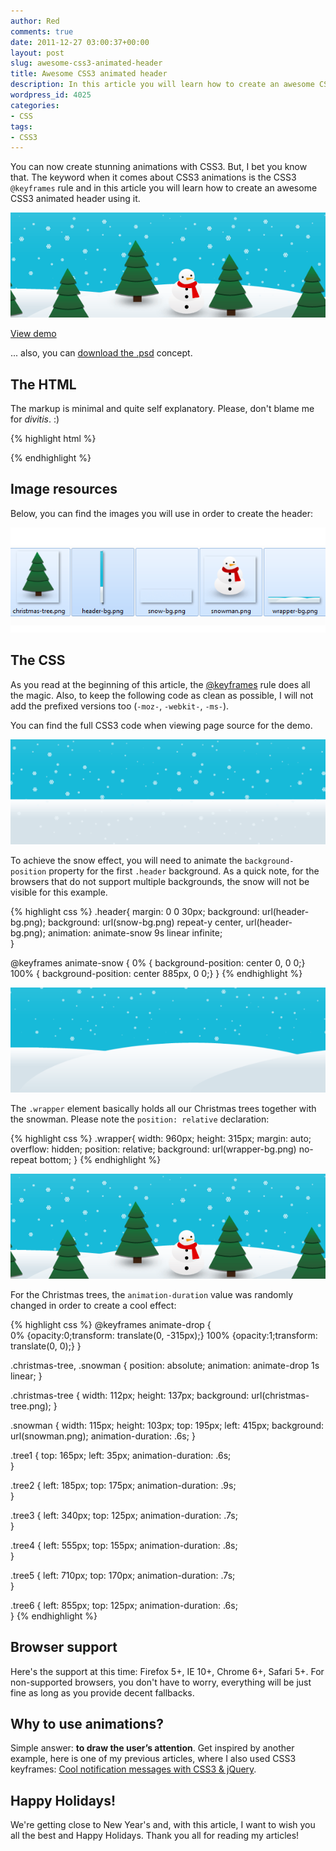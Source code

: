 ```yaml
---
author: Red
comments: true
date: 2011-12-27 03:00:37+00:00
layout: post
slug: awesome-css3-animated-header
title: Awesome CSS3 animated header
description: In this article you will learn how to create an awesome CSS3 animated header using CSS3 keyframes.
wordpress_id: 4025
categories:
- CSS
tags:
- CSS3
---
```


You can now create stunning animations with CSS3. But, I bet you know that. The keyword when it comes about CSS3 animations is the CSS3 `@keyframes` rule and in this article you will learn how to create an awesome CSS3 animated header using it.

![CSS3 animated header](/dist/uploads/2011/12/awesome-css3-animated-header.gif)

<!-- more -->

[View demo](/dist/uploads/2011/12/css3-animated-header-demo.html)
  
... also, you can [download the .psd](/dist/uploads/2011/12/css3-animated-header.zip) concept.

## The HTML

The markup is minimal and quite self explanatory. Please, don't blame me for _divitis_. :)

{% highlight html %}
<div class="header">
    <div class="wrapper">
        <div class="christmas-tree tree1"></div>
        <div class="christmas-tree tree2"></div>
        <div class="christmas-tree tree3"></div>
        <div class="snowman"></div> 
        <div class="christmas-tree tree4"></div>
        <div class="christmas-tree tree5"></div>
        <div class="christmas-tree tree6"></div>
    </div>
</div>
{% endhighlight %}

## Image resources

Below, you can find the images you will use in order to create the header:

![Header images](/dist/uploads/2011/12/css3-header-images.png)

## The CSS

As you read at the beginning of this article, the [@keyframes](http://www.w3.org/TR/css3-animations/) rule does all the magic. Also, to keep the following code as clean as possible, I will not add the prefixed versions too (`-moz-`, `-webkit-`, `-ms-`).

You can find the full CSS3 code when viewing page source for the demo.

![Header background](/dist/uploads/2011/12/css3-header-background.png)

To achieve the snow effect, you will need to animate the `background-position` property for the first `.header` background. As a quick note, for the browsers that do not support multiple backgrounds, the snow will not be visible for this example.

{% highlight css %}
.header{
    margin: 0 0 30px;
    background: url(header-bg.png);
    background: url(snow-bg.png) repeat-y center, url(header-bg.png);
    animation: animate-snow 9s linear infinite;        
}

@keyframes animate-snow
{
    0% { background-position: center 0, 0 0;}
    100% { background-position: center 885px, 0 0;}
}
{% endhighlight %}

![Header wrapper](/dist/uploads/2011/12/css3-header-wrapper.png)

The `.wrapper` element basically holds all our Christmas trees together with the snowman. Please note the `position: relative` declaration:
    
{% highlight css %}
.wrapper{
    width: 960px;
    height: 315px;
    margin: auto;
    overflow: hidden;
    position: relative;
    background: url(wrapper-bg.png) no-repeat bottom;
}
{% endhighlight %}

![Animated header example](/dist/uploads/2011/12/awesome-css3-animated-header.gif)

For the Christmas trees, the `animation-duration` value was randomly changed in order to create a cool effect: 

{% highlight css %}
@keyframes animate-drop {   
    0% {opacity:0;transform: translate(0, -315px);}
    100% {opacity:1;transform: translate(0, 0);}
}   

.christmas-tree,
.snowman {
    position: absolute;
    animation: animate-drop 1s linear;
}

.christmas-tree {
    width: 112px;
    height: 137px;
    background: url(christmas-tree.png);
}

.snowman {
    width: 115px;
    height: 103px;
    top: 195px;
    left: 415px;
    background: url(snowman.png);
    animation-duration: .6s;
}   
    
.tree1 {
    top: 165px;
    left: 35px;
    animation-duration: .6s;       
}

.tree2 {
    left: 185px;
    top: 175px; 
    animation-duration: .9s;       
}

.tree3 {
    left: 340px;
    top: 125px; 
    animation-duration: .7s;       
}

.tree4 {
    left: 555px;
    top: 155px; 
    animation-duration: .8s;       
}

.tree5 {
    left: 710px;
    top: 170px; 
    animation-duration: .7s;       
}

.tree6 {
    left: 855px;
    top: 125px;
    animation-duration: .6s;       
}
{% endhighlight %}

## Browser support

Here's the support at this time: Firefox 5+, IE 10+, Chrome 6+, Safari 5+. For non-supported browsers, you don't have to worry, everything will be just fine as long as you provide decent fallbacks.

## Why to use animations?

Simple answer: **to draw the user’s attention**. Get inspired by another example, here is one of my previous articles, where I also used CSS3 keyframes: [Cool notification messages with CSS3 & jQuery](http://www.red-team-design.com/cool-notification-messages-with-css3-jquery). 

## Happy Holidays!

We're getting close to New Year's and, with this article, I want to wish you all the best and Happy Holidays. Thank you all for reading my articles!
